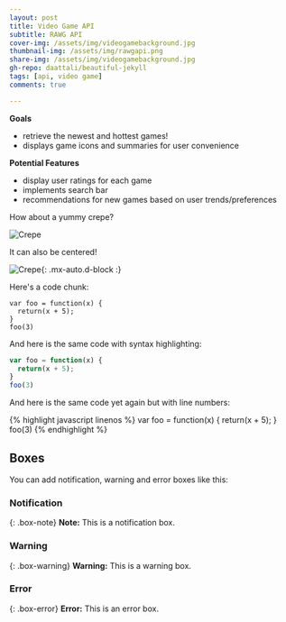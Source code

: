 ```yaml
---
layout: post
title: Video Game API
subtitle: RAWG API
cover-img: /assets/img/videogamebackground.jpg
thumbnail-img: /assets/img/rawgapi.png
share-img: /assets/img/videogamebackground.jpg
gh-repo: daattali/beautiful-jekyll
tags: [api, video game]
comments: true

---
```

**Goals**
- retrieve the newest and hottest games!
- displays game icons and summaries for user convenience

**Potential Features**
- display user ratings for each game
- implements search bar
- recommendations for new games based on user trends/preferences





How about a yummy crepe?

![Crepe](https://s3-media3.fl.yelpcdn.com/bphoto/cQ1Yoa75m2yUFFbY2xwuqw/348s.jpg)

It can also be centered!

![Crepe](https://s3-media3.fl.yelpcdn.com/bphoto/cQ1Yoa75m2yUFFbY2xwuqw/348s.jpg){: .mx-auto.d-block :}

Here's a code chunk:

~~~
var foo = function(x) {
  return(x + 5);
}
foo(3)
~~~

And here is the same code with syntax highlighting:

```javascript
var foo = function(x) {
  return(x + 5);
}
foo(3)
```

And here is the same code yet again but with line numbers:

{% highlight javascript linenos %}
var foo = function(x) {
  return(x + 5);
}
foo(3)
{% endhighlight %}

## Boxes
You can add notification, warning and error boxes like this:

### Notification

{: .box-note}
**Note:** This is a notification box.

### Warning

{: .box-warning}
**Warning:** This is a warning box.

### Error

{: .box-error}
**Error:** This is an error box.
